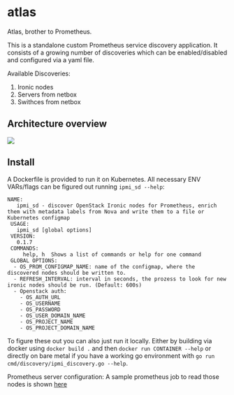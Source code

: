 # atlas

Atlas, brother to Prometheus.

This is a standalone custom Prometheus service discovery application. It consists of a growing number of discoveries which can be enabled/disabled and configured via a yaml file.

Available Discoveries:
1. Ironic nodes
2. Servers from netbox
3. Swithces from netbox

## Architecture overview

![](https://github.com/sapcc/ipmi_sd/blob/master/documentation/ipmi_sd_arch.png)


## Install
A Dockerfile is provided to run it on Kubernetes. All necessary ENV VARs/flags can be figured out running `ipmi_sd --help`:

```
NAME:
   ipmi_sd - discover OpenStack Ironic nodes for Prometheus, enrich them with metadata labels from Nova and write them to a file or Kubernetes configmap
 USAGE:
   ipmi_sd [global options]
 VERSION:
   0.1.7
 COMMANDS:
     help, h  Shows a list of commands or help for one command
 GLOBAL OPTIONS:
  - OS_PROM_CONFIGMAP_NAME: name of the configmap, where the discovered nodes should be written to.
  - REFRESH_INTERVAL: interval in seconds, the prozess to look for new ironic nodes should be run. (Default: 600s)
  - Openstack auth:
    - OS_AUTH_URL
    - OS_USERNAME
    - OS_PASSWORD
    - OS_USER_DOMAIN_NAME
    - OS_PROJECT_NAME
    - OS_PROJECT_DOMAIN_NAME
```

To figure these out you can also just run it locally.
Either by building via docker using `docker build .` and then `docker run CONTAINER --help` or directly on bare metal if you have a working go
environment with `go run cmd/discovery/ipmi_discovery.go --help`.

Prometheus server configuration:
A sample prometheus job to read those nodes is shown [here](https://github.com/sapcc/ipmi_sd/blob/master/prometheus.yml)
